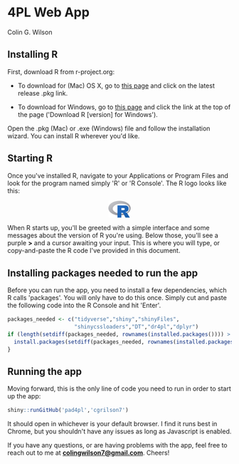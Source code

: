 4PL Web App
================
Colin G. Wilson

Installing R
------------

First, download R from r-project.org:

-   To download for (Mac) OS X, go to [this page](http://mirrors.nics.utk.edu/cran/bin/macosx/) and click on the latest release .pkg link.

-   To download for Windows, go to [this page](http://mirrors.nics.utk.edu/cran/) and click the link at the top of the page ('Download R \[version\] for Windows').

Open the .pkg (Mac) or .exe (Windows) file and follow the installation wizard. You can install R wherever you'd like.

Starting R
----------

Once you've installed R, navigate to your Applications or Program Files and look for the program named simply 'R' or 'R Console'. The R logo looks like this:

<img src="rlogo.jpeg" width="50px" style="display: block; margin: auto;" />

When R starts up, you'll be greeted with a simple interface and some messages about the version of R you're using. Below those, you'll see a purple **&gt;** and a cursor awaiting your input. This is where you will type, or copy-and-paste the R code I've provided in this document.

Installing packages needed to run the app
-----------------------------------------

Before you can run the app, you need to install a few dependencies, which R calls 'packages'. You will only have to do this once. Simply cut and paste the following code into the R Console and hit 'Enter'.

``` r
packages_needed <- c("tidyverse","shiny","shinyFiles",
                     "shinycssloaders","DT","dr4pl","dplyr")
if (length(setdiff(packages_needed, rownames(installed.packages()))) > 0) {
  install.packages(setdiff(packages_needed, rownames(installed.packages())))  
}
```

Running the app
---------------

Moving forward, this is the only line of code you need to run in order to start up the app:

``` r
shiny::runGitHub('pad4pl','cgrilson7')
```

It should open in whichever is your default browser. I find it runs best in Chrome, but you shouldn't have any issues as long as Javascript is enabled.

If you have any questions, or are having problems with the app, feel free to reach out to me at **<colingwilson7@gmail.com>**. Cheers!
